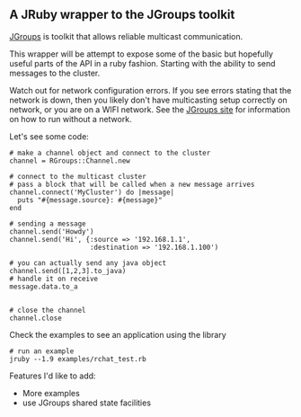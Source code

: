 ## A JRuby wrapper to the JGroups toolkit

[JGroups](http://www.jgroups.org) is toolkit that allows reliable
multicast communication.

This wrapper will be attempt to expose some of the basic but hopefully
useful parts of the API in a ruby fashion. Starting with the ability to
send messages to the cluster. 

Watch out for network configuration errors. If you see errors stating
that the network is down, then you likely don't have multicasting 
setup correctly on network, or you are on a WIFI network. See the
[JGroups site](http://www.jgroups.org/tutorial/html/ch01.html#d0e142)
for information on how to run without a network.

Let's see some code:
    
    # make a channel object and connect to the cluster
    channel = RGroups::Channel.new

    # connect to the multicast cluster
    # pass a block that will be called when a new message arrives
    channel.connect('MyCluster') do |message|
      puts "#{message.source}: #{message}"
    end

    # sending a message
    channel.send('Howdy')
    channel.send('Hi', {:source => '192.168.1.1', 
                        :destination => '192.168.1.100')

    # you can actually send any java object
    channel.send([1,2,3].to_java)
    # handle it on receive
    message.data.to_a 
     

    # close the channel
    channel.close
  
  

Check the examples to see an application using the library
 
    # run an example
    jruby --1.9 examples/rchat_test.rb


Features I'd like to add:

  * More examples
  * use JGroups shared state facilities

